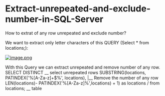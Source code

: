 # Extract-unrepeated-and-exclude-number-in-SQL-Server

How to extrat of any row unrepeated and exclude number?

We want to extract only letter characters of this QUERY (Select * from locations;):

[![image.png](https://i.postimg.cc/MZmsmmCm/image.png)](https://postimg.cc/xqqy0MTX)

With this Query we can extract unrepeated and remove number of any row.
SELECT DISTINCT __ select unrepeated rows
SUBSTRING(locations,                                                 \
PATINDEX('%[A-Za-z]+$%', locations),                                  |__ Remove the number of any row
LEN(locations)- PATINDEX('%[A-Za-z]%',locations) + 1) as locations   /
from locations; __ table

